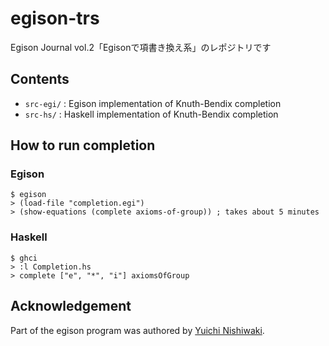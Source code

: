 # egison-trs

Egison Journal vol.2「Egisonで項書き換え系」のレポジトリです

## Contents
* `src-egi/` : Egison implementation of Knuth-Bendix completion
* `src-hs/` : Haskell implementation of Knuth-Bendix completion

## How to run completion
### Egison
```
$ egison
> (load-file "completion.egi")
> (show-equations (complete axioms-of-group)) ; takes about 5 minutes
```

### Haskell
```
$ ghci
> :l Completion.hs
> complete ["e", "*", "i"] axiomsOfGroup
```

## Acknowledgement
Part of the egison program was authored by [Yuichi Nishiwaki](https://github.com/nyuichi).
